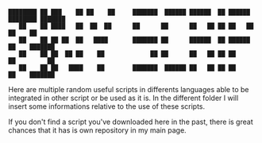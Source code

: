 ```
████████ ██ ███    ██ ██    ██     ███████  ██████ ██████  ██ ██████  ████████ ███████ 
   ██    ██ ████   ██  ██  ██      ██      ██      ██   ██ ██ ██   ██    ██    ██      
   ██    ██ ██ ██  ██   ████       ███████ ██      ██████  ██ ██████     ██    ███████ 
   ██    ██ ██  ██ ██    ██             ██ ██      ██   ██ ██ ██         ██         ██ 
   ██    ██ ██   ████    ██        ███████  ██████ ██   ██ ██ ██         ██    ███████ 
```

Here are multiple random useful scripts in differents languages able to be integrated in other script or be used as it is.
In the different folder I will insert some informations relative to the use of these scripts.

If you don't find a script you've downloaded here in the past, there is great chances that it has is own repository in my main page.
